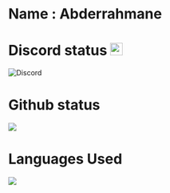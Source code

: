# Name : **Abderrahmane**

# Discord status <img src="https://img.icons8.com/fluency-systems-filled/1x/discord-logo.png" width=25 height=25>

![Discord](https://discord.c99.nl/widget/theme-3/760952710383665192.png)

# Github status
<img src="http://github-profile-summary-cards.vercel.app/api/cards/profile-details?username=abdo30004&theme=ayu_mirage">

# Languages Used
<img src="https://github-profile-summary-cards.vercel.app/api/cards/most-commit-language?username=abdo30004&theme=ayu_mirage">
